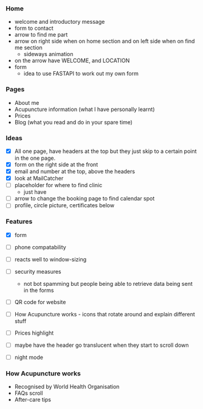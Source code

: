 ### Home 
- welcome and introductory message
- form to contact
- arrow to find me part
- arrow on right side when on home section and on left side when on find me section 
    - sideways animation
- on the arrow have WELCOME, and LOCATION
- form
    - idea to use FASTAPI to work out my own form


### Pages
- About me
- Acupuncture information (what I have personally learnt)
- Prices
- Blog (what you read and do in your spare time)

### Ideas
- [x] All one page, have headers at the top but they just skip to a certain point in the one page.
- [x] form on the right side at the front
- [x] email and number at the top, above the headers
- [x] look at MailCatcher 
- [ ] placeholder for where to find clinic
    - just have 
- [ ] arrow to change the booking page to find calendar spot
- [ ] profile, circle picture, certificates below

### Features
- [x] form
- [ ] phone compatability
- [ ] reacts well to window-sizing
- [ ] security measures
    - not bot spamming but people being able to retrieve data being sent in the forms
- [ ] QR code for website 
- [ ] How Acupuncture works - icons that rotate around and explain different stuff
- [ ] Prices highlight
- [ ] maybe have the header go translucent when they start to scroll down
- [ ] night mode


### How Acupuncture works
- Recognised by World Health Organisation
- FAQs scroll
- After-care tips



